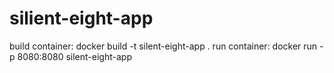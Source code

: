 # silient-eight-app
build container: docker build -t silent-eight-app .
run container: docker run -p 8080:8080 silent-eight-app
